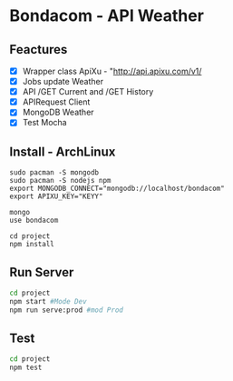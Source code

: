 # Bondacom - API Weather

## Feactures
- [x] Wrapper class ApiXu - "http://api.apixu.com/v1/
- [x] Jobs update Weather
- [x] API /GET Current and /GET History
- [x] APIRequest Client
- [x] MongoDB Weather
- [x] Test Mocha

## Install - ArchLinux
```shell
sudo pacman -S mongodb
sudo pacman -S nodejs npm
export MONGODB_CONNECT="mongodb://localhost/bondacom"
export APIXU_KEY="KEYY"

mongo
use bondacom

cd project
npm install
```
## Run Server
```bash
cd project
npm start #Mode Dev
npm run serve:prod #mod Prod
```

## Test
```bash
cd project
npm test
```
